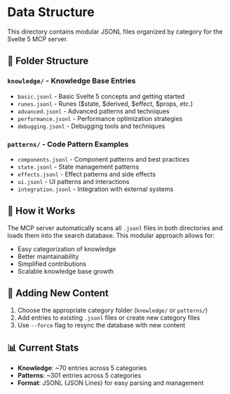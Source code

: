 # Data Structure

This directory contains modular JSONL files organized by category for the Svelte 5 MCP server.

## 📁 Folder Structure

### `knowledge/` - Knowledge Base Entries
- `basic.jsonl` - Basic Svelte 5 concepts and getting started
- `runes.jsonl` - Runes ($state, $derived, $effect, $props, etc.)
- `advanced.jsonl` - Advanced patterns and techniques
- `performance.jsonl` - Performance optimization strategies
- `debugging.jsonl` - Debugging tools and techniques

### `patterns/` - Code Pattern Examples
- `components.jsonl` - Component patterns and best practices
- `state.jsonl` - State management patterns
- `effects.jsonl` - Effect patterns and side effects
- `ui.jsonl` - UI patterns and interactions
- `integration.jsonl` - Integration with external systems

## 🔄 How it Works

The MCP server automatically scans all `.jsonl` files in both directories and loads them into the search database. This modular approach allows for:

- Easy categorization of knowledge
- Better maintainability
- Simplified contributions
- Scalable knowledge base growth

## 📝 Adding New Content

1. Choose the appropriate category folder (`knowledge/` or `patterns/`)
2. Add entries to existing `.jsonl` files or create new category files
3. Use `--force` flag to resync the database with new content

## 📊 Current Stats

- **Knowledge**: ~70 entries across 5 categories
- **Patterns**: ~301 entries across 5 categories
- **Format**: JSONL (JSON Lines) for easy parsing and management